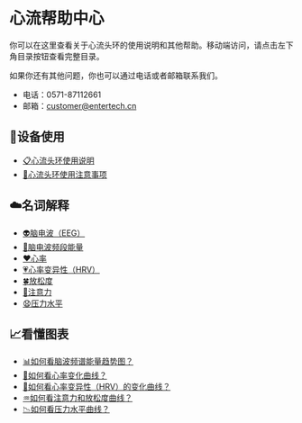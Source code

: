 # 心流帮助中心

你可以在这里查看关于心流头环的使用说明和其他帮助。移动端访问，请点击左下角目录按钮查看完整目录。

如果你还有其他问题，你也可以通过电话或者邮箱联系我们。

* 电话：0571-87112661
* 邮箱：customer@entertech.cn

## 📲设备使用
* [📋心流头环使用说明](./📲设备使用/📋心流头环使用说明.html)
* [📌心流头环使用注意事项](./📲设备使用/📌心流头环使用注意事项.html)

## ☁️名词解释
* [👽脑电波（EEG）](./☁️名词解释/👽脑电波（EEG）.html)
* [🔋脑电波频段能量](./☁️名词解释/🔋脑电波频段能量.html)
* [❤️心率](./☁️名词解释/❤️心率.html)
* [💗心率变异性（HRV）](./☁️名词解释/💗心率变异性（HRV）.html)
* [🍀放松度](./☁️名词解释/🍀放松度.html)
* [🎯注意力](./☁️名词解释/🎯注意力.html)
* [😧压力水平](./☁️名词解释/😧压力水平.html)

## 📈看懂图表
* [📊如何看脑波频谱能量趋势图？](./📈看懂图表/📊如何看脑波频谱能量趋势图？.html)
* [💖如何看心率变化曲线？](./📈看懂图表/💖如何看心率变化曲线？.html)
* [💓如何看心率变异性（HRV）的变化曲线？](./📈看懂图表/💓如何看心率变异性（HRV）的变化曲线？.html)
* [♒如何看注意力和放松度曲线？](./📈看懂图表/♒如何看注意力和放松度曲线？.html)
* [📉如何看压力水平曲线？](./📈看懂图表/📉如何看压力水平曲线？.html)